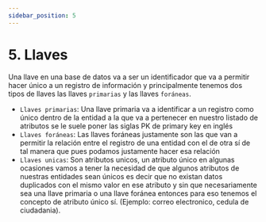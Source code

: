 ```yaml
---
sidebar_position: 5
---
```


# 5. Llaves

Una llave en una base de datos va a ser un identificador que va a permitir hacer único a un registro de información y principalmente tenemos dos tipos de llaves las llaves `primarias` y las llaves `foráneas`.

- `Llaves primarias`: Una llave primaria va a identificar a un registro como único dentro de la entidad a la que va a pertenecer en nuestro listado de atributos se le suele poner las siglas PK de primary key en inglés
- `Llaves foráneas`: Las llaves foráneas justamente son las que van a permitir la relación entre el registro de una entidad con el de otra sí de tal manera que pues podamos justamente hacer esa relación
- `Llaves unicas`: Son atributos unicos, un atributo único en algunas ocasiones vamos a tener la necesidad de que algunos atributos de nuestras entidades sean únicos es decir que no existan datos duplicados con el mismo valor en ese atributo y sin que necesariamente sea una llave primaria o una llave foránea entonces para eso tenemos el concepto de atributo único sí. (Ejemplo: correo electronico, cedula de ciudadania).
